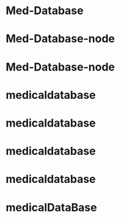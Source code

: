 # Med-Database
# Med-Database-node
# Med-Database-node
# medicaldatabase
# medicaldatabase
# medicaldatabase
# medicaldatabase
# medicalDataBase
